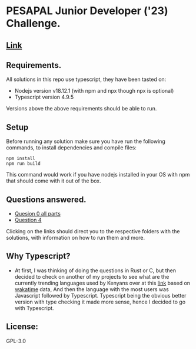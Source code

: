 # PESAPAL Junior Developer ('23) Challenge.

## [Link](https://pesapal.freshteam.com/jobs/2OU7qEKgG4DR/junior-developer-23)

## Requirements.
All solutions in this repo use typescript, they have been tasted on:
- Nodejs version v18.12.1 (with npm and npx though npx is optional)
- Typescript version 4.9.5

Versions above the above requirements should be able to run.

## Setup
Before running any solution make sure you have run the following commands, to install dependencies and compile files:
```shell
npm install
npm run build
```
This command would work if you have nodejs installed in your OS with npm that should come with it out of the box.

## Questions answered.
- [Quesion 0 all parts](./q0)
- [Question 4](./q4)

Clicking on the links should direct you to the respective folders with the solutions, with information on how to run them and more.

## Why Typescript?
- At first, I was thinking of doing the questions in Rust or C, but then decided to check on another of my projects to see what are the currently trending languages used by Kenyans over at this [link](https://borwe.github.io/wakaflame/languages) based on [wakatime](https://wakatime.com/) data, And then the language with the most users was Javascript followed by Typescript. Typescript being the obvious better version with type checking it made more sense, hence I decided to go with Typescript.

## License:
GPL-3.0
